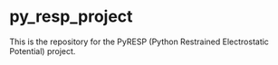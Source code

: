 # py_resp_project

This is the repository for the PyRESP (Python Restrained Electrostatic Potential) project.

